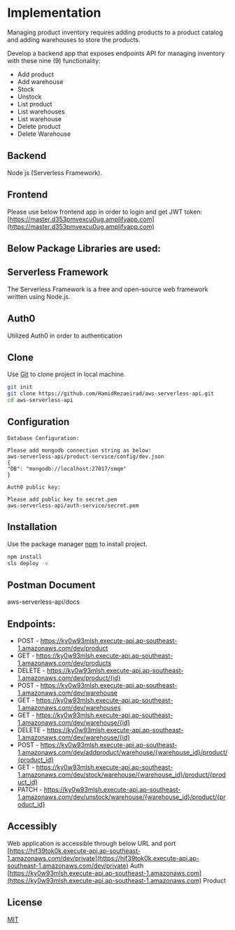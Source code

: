 # Implementation

Managing product inventory requires adding products to a product catalog and adding warehouses to store the products.

Develop a backend app that exposes endpoints API for managing inventory with these nine (9) functionality:

- Add product
- Add warehouse
- Stock
- Unstock
- List product
- List warehouses
- List warehouse
- Delete product
- Delete Warehouse

## Backend

Node js (Serverless Framework).

## Frontend

Please use below frontend app in order to login and get JWT token: <br>
[https://master.d353pmvexcu0ug.amplifyapp.com](https://master.d353pmvexcu0ug.amplifyapp.com)

## Below Package Libraries are used:

## Serverless Framework

The Serverless Framework is a free and open-source web framework written using Node.js.

## Auth0

Utilized Auth0 in order to authentication

## Clone

Use [Git](https://git-scm.com/) to clone project in local machine.

```bash
git init
git clone https://github.com/HamidRezaeirad/aws-serverless-api.git
cd aws-serverless-api
```

## Configuration

```
Database Configuration:

Please add mongodb connection string as below:
aws-serverless-api/product-service/config/dev.json
{
"DB": "mongodb://localhost:27017/smqm"
}

Auth0 public key:

Please add public key to secret.pem
aws-serverless-api/auth-service/secret.pem

```

## Installation

Use the package manager [npm](https://docs.npmjs.com/cli/install) to install project.

```bash
npm install
sls deploy -v


```

## Postman Document

aws-serverless-api/docs

## Endpoints:

- POST - https://ky0w93mlsh.execute-api.ap-southeast-1.amazonaws.com/dev/product
- GET - https://ky0w93mlsh.execute-api.ap-southeast-1.amazonaws.com/dev/products
- DELETE - https://ky0w93mlsh.execute-api.ap-southeast-1.amazonaws.com/dev/product/{id}
- POST - https://ky0w93mlsh.execute-api.ap-southeast-1.amazonaws.com/dev/warehouse
- GET - https://ky0w93mlsh.execute-api.ap-southeast-1.amazonaws.com/dev/warehouses
- GET - https://ky0w93mlsh.execute-api.ap-southeast-1.amazonaws.com/dev/warehouse/{id}
- DELETE - https://ky0w93mlsh.execute-api.ap-southeast-1.amazonaws.com/dev/warehouse/{id}
- POST - https://ky0w93mlsh.execute-api.ap-southeast-1.amazonaws.com/dev/addproduct/warehouse/{warehouse_id}/product/{product_id}
- GET - https://ky0w93mlsh.execute-api.ap-southeast-1.amazonaws.com/dev/stock/warehouse/{warehouse_id}/product/{product_id}
- PATCH - https://ky0w93mlsh.execute-api.ap-southeast-1.amazonaws.com/dev/unstock/warehouse/{warehouse_id}/product/{product_id}

## Accessibly

Web application is accessible through below URL and port
<br/>
[https://hif39tok0k.execute-api.ap-southeast-1.amazonaws.com/dev/private](https://hif39tok0k.execute-api.ap-southeast-1.amazonaws.com/dev/private) Auth
<br/>
[https://ky0w93mlsh.execute-api.ap-southeast-1.amazonaws.com](https://ky0w93mlsh.execute-api.ap-southeast-1.amazonaws.com) Product

## License

[MIT](https://choosealicense.com/licenses/mit/)
